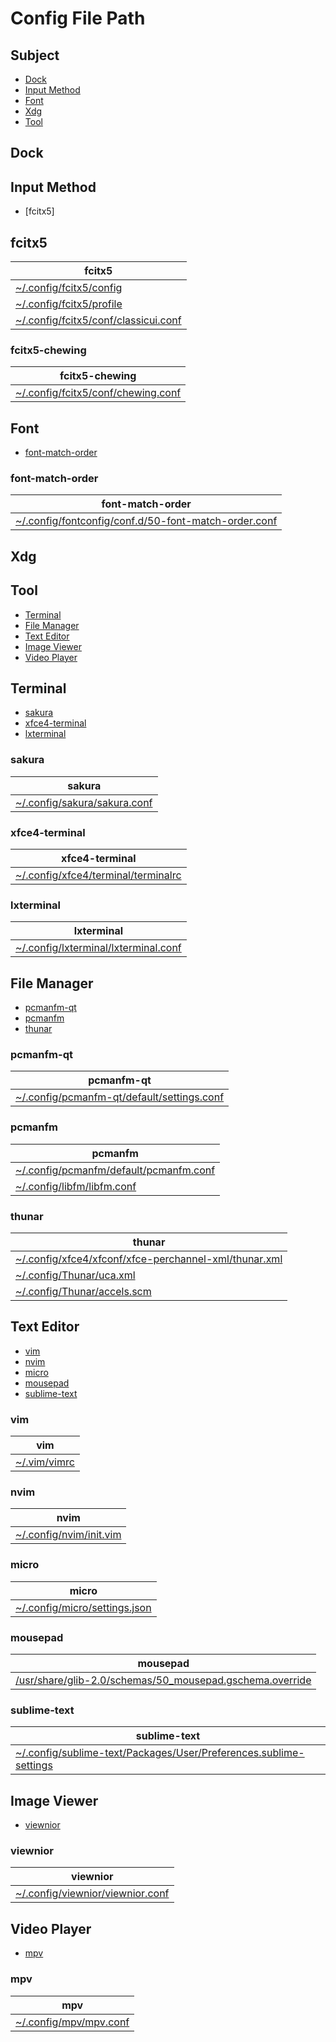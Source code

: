 

# Config File Path


## Subject

* [Dock](#dock)
* [Input Method](#input-method)
* [Font](#font)
* [Xdg](#xdg)
* [Tool](#tool)


## Dock


## Input Method

* [fcitx5]


## fcitx5

| fcitx5 |
| --- |
| [~/.config/fcitx5/config](../../asset/overlay/etc/skel/~/.config/fcitx5/config) |
| [~/.config/fcitx5/profile](../../asset/overlay/etc/skel/~/.config/fcitx5/profile) |
| [~/.config/fcitx5/conf/classicui.conf](../../asset/overlay/etc/skel/.config/fcitx5/conf/classicui.conf) |


### fcitx5-chewing

| fcitx5-chewing |
| --- |
| [~/.config/fcitx5/conf/chewing.conf](../../asset/overlay/etc/skel/.config/fcitx5/conf/chewing.conf) |


## Font

* [font-match-order](#font-match-order)


### font-match-order

| font-match-order |
| --- |
| [~/.config/fontconfig/conf.d/50-font-match-order.conf](../../asset/overlay/etc/skel/.config/fontconfig/conf.d/50-font-match-order.conf) |


## Xdg


## Tool

* [Terminal](#terminal)
* [File Manager](#file-manager)
* [Text Editor](#text-editor)
* [Image Viewer](#image-viewer)
* [Video Player](#video-player)


## Terminal

* [sakura](#sakura)
* [xfce4-terminal](#xfce4-terminal)
* [lxterminal](#lxterminal)


### sakura

| sakura |
| --- |
| [~/.config/sakura/sakura.conf](../../asset/overlay/etc/skel/.config/sakura/sakura.conf) |


### xfce4-terminal

| xfce4-terminal |
| --- |
| [~/.config/xfce4/terminal/terminalrc](../../asset/overlay/etc/skel/.config/xfce4/terminal/terminalrc) |


### lxterminal

| lxterminal |
| --- |
| [~/.config/lxterminal/lxterminal.conf](../../asset/overlay/etc/skel/.config/lxterminal/lxterminal.conf) |


## File Manager

* [pcmanfm-qt](#pcmanfm-qt)
* [pcmanfm](#pcmanfm)
* [thunar](#thunar)


### pcmanfm-qt

| pcmanfm-qt |
| --- |
| [~/.config/pcmanfm-qt/default/settings.conf](../../asset/overlay/etc/skel/.config/pcmanfm-qt/default/settings.conf) |


### pcmanfm

| pcmanfm |
| --- |
| [~/.config/pcmanfm/default/pcmanfm.conf](../../asset/overlay/etc/skel/.config/pcmanfm/default/pcmanfm.conf) |
| [~/.config/libfm/libfm.conf](../../asset/overlay/etc/skel/.config/libfm/libfm.conf) |


### thunar

| thunar |
| --- |
| [~/.config/xfce4/xfconf/xfce-perchannel-xml/thunar.xml](../../asset/overlay/etc/skel/.config/xfce4/xfconf/xfce-perchannel-xml/thunar.xml) |
| [~/.config/Thunar/uca.xml](../../asset/overlay/etc/skel/.config/Thunar/uca.xml) |
| [~/.config/Thunar/accels.scm](../../asset/overlay/etc/skel/.config/Thunar/accels.scm) |


## Text Editor

* [vim](#vim)
* [nvim](#nvim)
* [micro](#micro)
* [mousepad](#mousepad)
* [sublime-text](#sublime-text)


### vim

| vim |
| --- |
| [~/.vim/vimrc](../../asset/overlay/etc/skel/.vim/vimrc) |


### nvim

| nvim |
| --- |
| [~/.config/nvim/init.vim](../../asset/overlay/etc/skel/.config/nvim/init.vim) |


### micro

| micro |
| --- |
| [~/.config/micro/settings.json](../../asset/overlay/etc/skel/.config/micro/settings.json) |


### mousepad

| mousepad |
| --- |
| [/usr/share/glib-2.0/schemas/50_mousepad.gschema.override](../../asset/overlay/usr/share/glib-2.0/schemas/50_mousepad.gschema.override) |


### sublime-text

| sublime-text |
| --- |
| [~/.config/sublime-text/Packages/User/Preferences.sublime-settings](../../asset/overlay/etc/skel/.config/sublime-text/Packages/User/Preferences.sublime-settings) |


## Image Viewer

* [viewnior](#viewnior)

### viewnior

| viewnior |
| --- |
| [~/.config/viewnior/viewnior.conf](../../asset/overlay/etc/skel/.config/viewnior/viewnior.conf) |


## Video Player

* [mpv](#mpv)

### mpv

| mpv |
| --- |
| [~/.config/mpv/mpv.conf](../../asset/overlay/etc/skel/.config/mpv/mpv.conf) |

